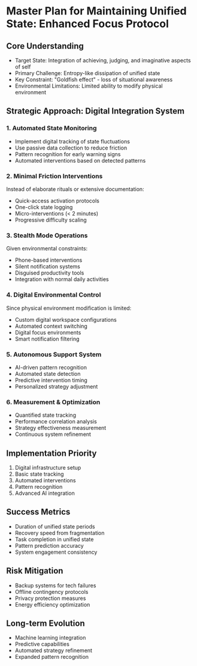 # Master Plan for Maintaining Unified State: Enhanced Focus Protocol

## Core Understanding
- Target State: Integration of achieving, judging, and imaginative aspects of self
- Primary Challenge: Entropy-like dissipation of unified state
- Key Constraint: "Goldfish effect" - loss of situational awareness
- Environmental Limitations: Limited ability to modify physical environment

## Strategic Approach: Digital Integration System

### 1. Automated State Monitoring
- Implement digital tracking of state fluctuations
- Use passive data collection to reduce friction
- Pattern recognition for early warning signs
- Automated interventions based on detected patterns

### 2. Minimal Friction Interventions
Instead of elaborate rituals or extensive documentation:
- Quick-access activation protocols
- One-click state logging
- Micro-interventions (< 2 minutes)
- Progressive difficulty scaling

### 3. Stealth Mode Operations
Given environmental constraints:
- Phone-based interventions
- Silent notification systems
- Disguised productivity tools
- Integration with normal daily activities

### 4. Digital Environmental Control
Since physical environment modification is limited:
- Custom digital workspace configurations
- Automated context switching
- Digital focus environments
- Smart notification filtering

### 5. Autonomous Support System
- AI-driven pattern recognition
- Automated state detection
- Predictive intervention timing
- Personalized strategy adjustment

### 6. Measurement & Optimization
- Quantified state tracking
- Performance correlation analysis
- Strategy effectiveness measurement
- Continuous system refinement

## Implementation Priority
1. Digital infrastructure setup
2. Basic state tracking
3. Automated interventions
4. Pattern recognition
5. Advanced AI integration

## Success Metrics
- Duration of unified state periods
- Recovery speed from fragmentation
- Task completion in unified state
- Pattern prediction accuracy
- System engagement consistency

## Risk Mitigation
- Backup systems for tech failures
- Offline contingency protocols
- Privacy protection measures
- Energy efficiency optimization

## Long-term Evolution
- Machine learning integration
- Predictive capabilities
- Automated strategy refinement
- Expanded pattern recognition
